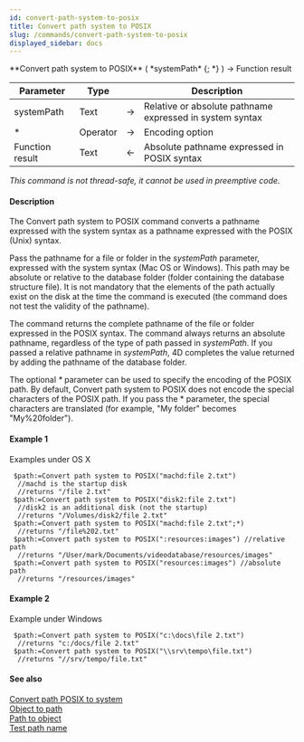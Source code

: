```yaml
---
id: convert-path-system-to-posix
title: Convert path system to POSIX
slug: /commands/convert-path-system-to-posix
displayed_sidebar: docs
---
```


<!--REF #_command_.Convert path system to POSIX.Syntax-->**Convert path system to POSIX** ( *systemPath* {; *} ) -> Function result<!-- END REF-->
<!--REF #_command_.Convert path system to POSIX.Params-->
| Parameter | Type |  | Description |
| --- | --- | --- | --- |
| systemPath | Text | &#8594;  | Relative or absolute pathname expressed in system syntax |
| * | Operator | &#8594;  | Encoding option |
| Function result | Text | &#8592; | Absolute pathname expressed in POSIX syntax |

<!-- END REF-->

*This command is not thread-safe, it cannot be used in preemptive code.*


#### Description 

<!--REF #_command_.Convert path system to POSIX.Summary-->The Convert path system to POSIX command converts a pathname expressed with the system syntax as a pathname expressed with the POSIX (Unix) syntax.<!-- END REF-->

Pass the pathname for a file or folder in the *systemPath* parameter, expressed with the system syntax (Mac OS or Windows). This path may be absolute or relative to the database folder (folder containing the database structure file). It is not mandatory that the elements of the path actually exist on the disk at the time the command is executed (the command does not test the validity of the pathname). 

The command returns the complete pathname of the file or folder expressed in the POSIX syntax. The command always returns an absolute pathname, regardless of the type of path passed in *systemPath*. If you passed a relative pathname in *systemPath*, 4D completes the value returned by adding the pathname of the database folder. 

The optional *\** parameter can be used to specify the encoding of the POSIX path. By default, Convert path system to POSIX does not encode the special characters of the POSIX path. If you pass the \* parameter, the special characters are translated (for example, "My folder" becomes "My%20folder").

#### Example 1 

Examples under OS X

```4d
 $path:=Convert path system to POSIX("machd:file 2.txt")
  //machd is the startup disk
  //returns "/file 2.txt"
 $path:=Convert path system to POSIX("disk2:file 2.txt")
  //disk2 is an additional disk (not the startup)
  //returns "/Volumes/disk2/file 2.txt"
 $path:=Convert path system to POSIX("machd:file 2.txt";*)
  //returns "/file%202.txt"
 $path:=Convert path system to POSIX(":resources:images") //relative path
  //returns "/User/mark/Documents/videodatabase/resources/images"
 $path:=Convert path system to POSIX("resources:images") //absolute path
  //returns "/resources/images"
```

#### Example 2 

Example under Windows

```4d
 $path:=Convert path system to POSIX("c:\docs\file 2.txt")
  //returns "c:/docs/file 2.txt"
 $path:=Convert path system to POSIX("\\srv\tempo\file.txt")
  //returns "//srv/tempo/file.txt"
```

#### See also 

[Convert path POSIX to system](convert-path-posix-to-system.md)  
[Object to path](object-to-path.md)  
[Path to object](path-to-object.md)  
[Test path name](test-path-name.md)  
